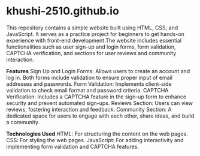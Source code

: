 # khushi-2510.github.io
This repository contains a simple website built using HTML, CSS, and JavaScript. It serves as a practice project for beginners to get hands-on experience with front-end development.The website includes essential functionalities such as user sign-up and login forms, form validation, CAPTCHA verification, and sections for user reviews and community interaction.

**Features**
Sign Up and Login Forms: Allows users to create an account and log in. Both forms include validation to ensure proper input of email addresses and passwords.
Form Validation: Implements client-side validation to check email format and password criteria.
CAPTCHA Verification: Includes a CAPTCHA feature in the sign-up form to enhance security and prevent automated sign-ups.
Reviews Section: Users can view reviews, fostering interaction and feedback.
Community Section: A dedicated space for users to engage with each other, share ideas, and build a community.


**Technologies Used**
HTML: For structuring the content on the web pages.
CSS: For styling the web pages.
JavaScript: For adding interactivity and implementing form validation and CAPTCHA features.
